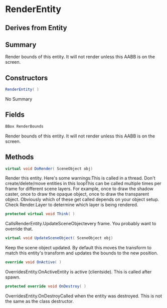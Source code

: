 # RenderEntity

## Derives from Entity

## Summary

Render bounds of this entity. It will not render unless this AABB is on the screen.
## Constructors

```c#
RenderEntity( ) 
```
No Summary
## Fields

```c#
BBox RenderBounds
```
Render bounds of this entity. It will not render unless this AABB is on the screen.
## Methods

```c#
virtual void DoRender( SceneObject obj) 
```
Render this entity. Here's some warnings:This is called in a thread. Don't create/delete/move entities in this loopThis can be called multiple times per frame for different scene layers. For example, once to
draw the shadow caster, once to draw the opaque object, once to draw the transparent object.
Obviously which of these get called depends on your object setup. Check Render.Layer to
determine which layer is being rendered.
```c#
protected virtual void Think( ) 
```
CallsRenderEntity.UpdateSceneObjectevery frame. You probably want to override that.
```c#
virtual void UpdateSceneObject( SceneObject obj) 
```
Keep the scene object updated. By default this moves the transform to match this entity's transform
and updates the bounds to the new position.
```c#
override void OnActive( ) 
```
OverridesEntity.OnActiveEntity is active (clientside). This is called after spawn.
```c#
protected override void OnDestroy( ) 
```
OverridesEntity.OnDestroyCalled when the entity was destroyed. This is not the same as the class destructor.
